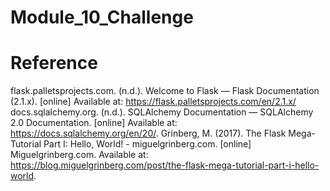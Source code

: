 # Module_10_Challenge
# Reference
flask.palletsprojects.com. (n.d.). Welcome to Flask — Flask Documentation (2.1.x). [online] Available at: https://flask.palletsprojects.com/en/2.1.x/
docs.sqlalchemy.org. (n.d.). SQLAlchemy Documentation — SQLAlchemy 2.0 Documentation. [online] Available at: https://docs.sqlalchemy.org/en/20/.
Grinberg, M. (2017). The Flask Mega-Tutorial Part I: Hello, World! - miguelgrinberg.com. [online] Miguelgrinberg.com. Available at: https://blog.miguelgrinberg.com/post/the-flask-mega-tutorial-part-i-hello-world.
